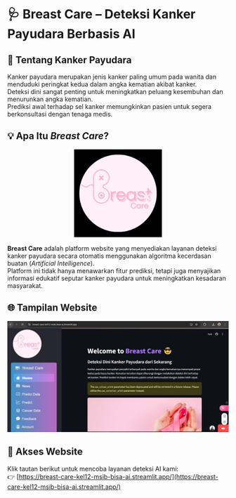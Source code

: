 # 🩺 Breast Care – Deteksi Kanker Payudara Berbasis AI

## 📌 Tentang Kanker Payudara  
Kanker payudara merupakan jenis kanker paling umum pada wanita dan menduduki peringkat kedua dalam angka kematian akibat kanker.  
Deteksi dini sangat penting untuk meningkatkan peluang kesembuhan dan menurunkan angka kematian.  
Prediksi awal terhadap sel kanker memungkinkan pasien untuk segera berkonsultasi dengan tenaga medis.

## 💡 Apa Itu *Breast Care*?  
<p align="center">
  <img src="https://github.com/DinaSuzzete18/Breast-Care/blob/main/image/logo.jpg?raw=true" alt="Logo Breast Care" width="200"/>
</p>

**Breast Care** adalah platform website yang menyediakan layanan deteksi kanker payudara secara otomatis menggunakan algoritma kecerdasan buatan (*Artificial Intelligence*).  
Platform ini tidak hanya menawarkan fitur prediksi, tetapi juga menyajikan informasi edukatif seputar kanker payudara untuk meningkatkan kesadaran masyarakat.

## 🌐 Tampilan Website  
<p align="center">
  <img src="https://github.com/DinaSuzzete18/Breast-Care/blob/main/image/Breast%20Care.JPG?raw=true" alt="Tampilan Website Breast Care" width="1000"/>
</p>

## 🚀 Akses Website  
Klik tautan berikut untuk mencoba layanan deteksi AI kami:  
👉 [https://breast-care-kel12-msib-bisa-ai.streamlit.app/](https://breast-care-kel12-msib-bisa-ai.streamlit.app/)
